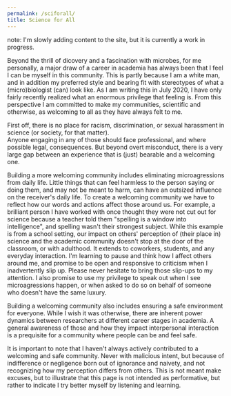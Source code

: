 ```yaml
---
permalink: /sciforall/
title: Science for All 
---
```


note: I'm slowly adding content to the site, but it is currently a work in progress.  


Beyond the thrill of dicovery and a fascination with microbes, for me personally, a major draw of a career in academia has always been that I feel I can be myself in this community.
This is partly because I am a white man, and in addition my preferred style and bearing fit with stereotypes of what a (micro)biologist (can) look like. 
As I am writing this in July 2020, I have only fairly recently realized what an enormous privilege that feeling is.
From this perspective I am committed to make my communities, scientific and otherwise, as welcoming to all as they have always felt to me.   

First off, there is no place for racism, discrimination, or sexual harassment in science (or society, for that matter).  
Anyone engaging in any of those should face professional, and where possible legal, consequences.
But beyond overt misconduct, there is a very large gap between an experience that is (just) bearable and a welcoming one.  
   
Building a more welcoming community includes eliminating microagressions from daily life. 
Little things that can feel harmless to the person saying or doing them, and may not be meant to harm, can have an outsized influence on the receiver's daily life.
To create a welcoming community we have to reflect how our words and actions affect those around us.
For example, a brilliant person I have worked with once thought they were not cut out for science because a teacher told them "spelling is a window into intelligence", 
and spelling wasn't their strongest subject.
While this example is from a school setting, 
our impact on others' perception of (their place in) science and the academic community doesn't stop at the door of the classroom, or with adulthood.
It extends to coworkers, students, and any everyday interaction.
I'm learning to pause and think how I affect others around me, and promise to be open and responsive to criticism when I inadvertently slip up. 
Please never hesitate to bring those slip-ups to my attention.
I also promise to use my privilege to speak out when I see microagressions happen, or when asked to do so on behalf of someone who doesn't have the same luxury.   

Building a welcoming community also includes ensuring a safe environment for everyone.
While I wish it was otherwise, there are inherent power dynamics between researchers at different career stages in academia.
A general awareness of those and how they impact interpersonal interaction is a prequisite for a community where people can be and feel safe.  
  
It is important to note that I haven't always actively contributed to a welcoming and safe community. 
Never with malicious intent, but because of indifference or negligence born out of ignorance and naivety, and not recognizing how my perception differs from others. 
This is not meant make excuses, but to illustrate that this page is not intended as performative, but rather to indicate I try better myself by listening and learning.


